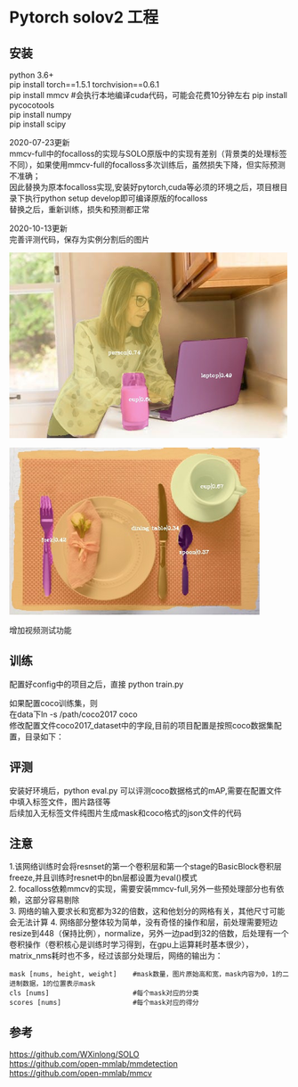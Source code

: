 # Pytorch solov2 工程



## 安装
python 3.6+     
pip install torch==1.5.1  torchvision==0.6.1  
pip install mmcv     #会执行本地编译cuda代码，可能会花费10分钟左右
pip install pycocotools      
pip install numpy   
pip install scipy    


2020-07-23更新    
mmcv-full中的focalloss的实现与SOLO原版中的实现有差别（背景类的处理标签不同），如果使用mmcv-full的focalloss多次训练后，虽然损失下降，但实际预测不准确；     
因此替换为原本focalloss实现,安装好pytorch,cuda等必须的环境之后，项目根目录下执行python setup develop即可编译原版的focalloss    
替换之后，重新训练，损失和预测都正常

2020-10-13更新          
完善评测代码，保存为实例分割后的图片     
      
![avatar](results/00106.jpg)     

![avatar](results/00113.jpg)  


增加视频测试功能  


## 训练

配置好config中的项目之后，直接 python train.py      

如果配置coco训练集，则   
在data下ln -s /path/coco2017 coco    
修改配置文件coco2017_dataset中的字段,目前的项目配置是按照coco数据集配置，目录如下：      


## 评测
安装好环境后，python eval.py 可以评测coco数据格式的mAP,需要在配置文件中填入标签文件，图片路径等  
后续加入无标签文件纯图片生成mask和coco格式的json文件的代码   



## 注意

1.该网络训练时会将resnset的第一个卷积层和第一个stage的BasicBlock卷积层freeze,并且训练时resnet中的bn层都设置为eval()模式   
2. focalloss依赖mmcv的实现，需要安装mmcv-full,另外一些预处理部分也有依赖，这部分容易剔除  
3. 网络的输入要求长和宽都为32的倍数，这和他划分的网格有关，其他尺寸可能会无法计算 
4. 网络部分整体较为简单，没有奇怪的操作和层，前处理需要短边resize到448（保持比例），normalize，另外一边pad到32的倍数，后处理有一个卷积操作（卷积核心是训练时学习得到，在gpu上运算耗时基本很少），matrix_nms耗时也不多，经过该部分处理后，网络的输出为： 
 
 ```
mask [nums, height, weight]    #mask数量，图片原始高和宽，mask内容为0，1的二进制数据，1的位置表示mask 
cls [nums]                     #每个mask对应的分类
scores [nums]                  #每个mask对应的得分 
 ```
 

## 参考
https://github.com/WXinlong/SOLO   
https://github.com/open-mmlab/mmdetection   
https://github.com/open-mmlab/mmcv  


 
